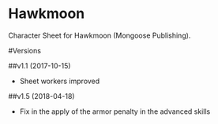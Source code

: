 # Hawkmoon

Character Sheet for Hawkmoon (Mongoose Publishing).

#Versions

##v1.1 (2017-10-15)

- Sheet workers improved

##v1.5 (2018-04-18)

- Fix in the apply of the armor penalty in the advanced skills